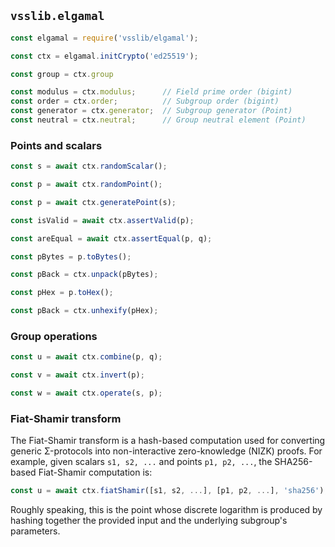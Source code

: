 ## `vsslib.elgamal`

```js
const elgamal = require('vsslib/elgamal');

const ctx = elgamal.initCrypto('ed25519');
```

```js
const group = ctx.group
```

```js
const modulus = ctx.modulus;      // Field prime order (bigint)
const order = ctx.order;          // Subgroup order (bigint)
const generator = ctx.generator;  // Subgroup generator (Point)
const neutral = ctx.neutral;      // Group neutral element (Point)
```

### Points and scalars

```js
const s = await ctx.randomScalar();
```

```js
const p = await ctx.randomPoint();
```

```js
const p = await ctx.generatePoint(s);
```

```js
const isValid = await ctx.assertValid(p);
```

```js
const areEqual = await ctx.assertEqual(p, q);
```

```js
const pBytes = p.toBytes();
```

```js
const pBack = ctx.unpack(pBytes);
```

```js
const pHex = p.toHex();
```

```js
const pBack = ctx.unhexify(pHex);
```


### Group operations


```js
const u = await ctx.combine(p, q);
```

```js
const v = await ctx.invert(p);
```

```js
const w = await ctx.operate(s, p);
```

### Fiat-Shamir transform

The Fiat-Shamir transform is a hash-based computation used for converting
generic Σ-protocols into non-interactive zero-knowledge (NIZK) proofs.
For example, given scalars `s1, s2, ...` and points `p1, p2, ...`,
the SHA256-based Fiat-Shamir computation is:

```js
const u = await ctx.fiatShamir([s1, s2, ...], [p1, p2, ...], 'sha256');
```

Roughly speaking, this is the point whose discrete logarithm is produced by
hashing together the provided input and the underlying subgroup's parameters.
